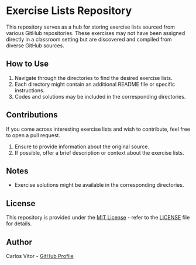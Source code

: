 # Exercise Lists Repository

This repository serves as a hub for storing exercise lists sourced from various GitHub repositories. These exercises may not have been assigned directly in a classroom setting but are discovered and compiled from diverse GitHub sources.

## How to Use

1. Navigate through the directories to find the desired exercise lists.
2. Each directory might contain an additional README file or specific instructions.
3. Codes and solutions may be included in the corresponding directories.

## Contributions

If you come across interesting exercise lists and wish to contribute, feel free to open a pull request.

1. Ensure to provide information about the original source.
2. If possible, offer a brief description or context about the exercise lists.

## Notes

- Exercise solutions might be available in the corresponding directories.

## License

This repository is provided under the [MIT License](LICENSE) - refer to the [LICENSE](LICENSE) file for details.

## Author

Carlos Vítor - [GitHub Profile](https://github.com/CarlozMendes)
